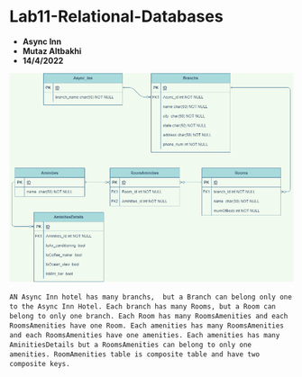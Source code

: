 # Lab11-Relational-Databases

* **Async Inn**
* **Mutaz Altbakhi**
* **14/4/2022**

![image](images/Relations.drawio.png)

`
AN Async Inn hotel has many branchs,  but a Branch can belong only one to the Async Inn Hotel.
Each branch has many Rooms, but a Room can belong to only one branch.
Each Room has many RoomsAmenities and each RoomsAmenities have one Room.
Each amenities has many RoomsAmenities and each RoomsAmenities have one amenities.
Each amenities has many AminitiesDetails but a RoomsAmenities can belong to only one amenities.
RoomAmenities table is composite table and have two composite keys.
`
